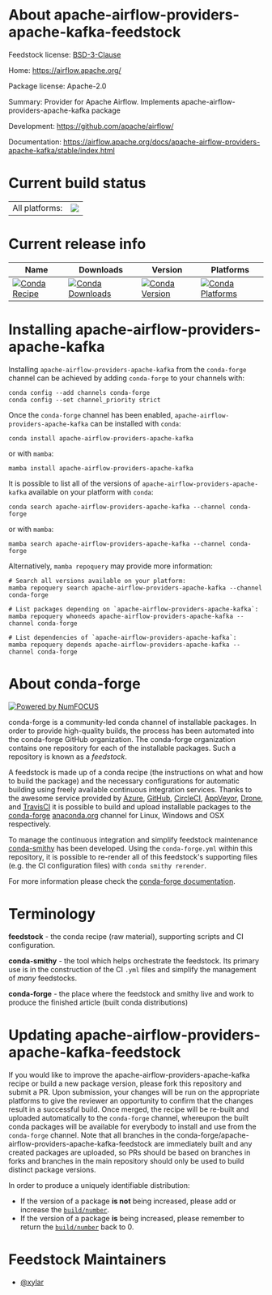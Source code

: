 About apache-airflow-providers-apache-kafka-feedstock
=====================================================

Feedstock license: [BSD-3-Clause](https://github.com/conda-forge/apache-airflow-providers-apache-kafka-feedstock/blob/main/LICENSE.txt)

Home: https://airflow.apache.org/

Package license: Apache-2.0

Summary: Provider for Apache Airflow. Implements apache-airflow-providers-apache-kafka package

Development: https://github.com/apache/airflow/

Documentation: https://airflow.apache.org/docs/apache-airflow-providers-apache-kafka/stable/index.html

Current build status
====================


<table><tr><td>All platforms:</td>
    <td>
      <a href="https://dev.azure.com/conda-forge/feedstock-builds/_build/latest?definitionId=20148&branchName=main">
        <img src="https://dev.azure.com/conda-forge/feedstock-builds/_apis/build/status/apache-airflow-providers-apache-kafka-feedstock?branchName=main">
      </a>
    </td>
  </tr>
</table>

Current release info
====================

| Name | Downloads | Version | Platforms |
| --- | --- | --- | --- |
| [![Conda Recipe](https://img.shields.io/badge/recipe-apache--airflow--providers--apache--kafka-green.svg)](https://anaconda.org/conda-forge/apache-airflow-providers-apache-kafka) | [![Conda Downloads](https://img.shields.io/conda/dn/conda-forge/apache-airflow-providers-apache-kafka.svg)](https://anaconda.org/conda-forge/apache-airflow-providers-apache-kafka) | [![Conda Version](https://img.shields.io/conda/vn/conda-forge/apache-airflow-providers-apache-kafka.svg)](https://anaconda.org/conda-forge/apache-airflow-providers-apache-kafka) | [![Conda Platforms](https://img.shields.io/conda/pn/conda-forge/apache-airflow-providers-apache-kafka.svg)](https://anaconda.org/conda-forge/apache-airflow-providers-apache-kafka) |

Installing apache-airflow-providers-apache-kafka
================================================

Installing `apache-airflow-providers-apache-kafka` from the `conda-forge` channel can be achieved by adding `conda-forge` to your channels with:

```
conda config --add channels conda-forge
conda config --set channel_priority strict
```

Once the `conda-forge` channel has been enabled, `apache-airflow-providers-apache-kafka` can be installed with `conda`:

```
conda install apache-airflow-providers-apache-kafka
```

or with `mamba`:

```
mamba install apache-airflow-providers-apache-kafka
```

It is possible to list all of the versions of `apache-airflow-providers-apache-kafka` available on your platform with `conda`:

```
conda search apache-airflow-providers-apache-kafka --channel conda-forge
```

or with `mamba`:

```
mamba search apache-airflow-providers-apache-kafka --channel conda-forge
```

Alternatively, `mamba repoquery` may provide more information:

```
# Search all versions available on your platform:
mamba repoquery search apache-airflow-providers-apache-kafka --channel conda-forge

# List packages depending on `apache-airflow-providers-apache-kafka`:
mamba repoquery whoneeds apache-airflow-providers-apache-kafka --channel conda-forge

# List dependencies of `apache-airflow-providers-apache-kafka`:
mamba repoquery depends apache-airflow-providers-apache-kafka --channel conda-forge
```


About conda-forge
=================

[![Powered by
NumFOCUS](https://img.shields.io/badge/powered%20by-NumFOCUS-orange.svg?style=flat&colorA=E1523D&colorB=007D8A)](https://numfocus.org)

conda-forge is a community-led conda channel of installable packages.
In order to provide high-quality builds, the process has been automated into the
conda-forge GitHub organization. The conda-forge organization contains one repository
for each of the installable packages. Such a repository is known as a *feedstock*.

A feedstock is made up of a conda recipe (the instructions on what and how to build
the package) and the necessary configurations for automatic building using freely
available continuous integration services. Thanks to the awesome service provided by
[Azure](https://azure.microsoft.com/en-us/services/devops/), [GitHub](https://github.com/),
[CircleCI](https://circleci.com/), [AppVeyor](https://www.appveyor.com/),
[Drone](https://cloud.drone.io/welcome), and [TravisCI](https://travis-ci.com/)
it is possible to build and upload installable packages to the
[conda-forge](https://anaconda.org/conda-forge) [anaconda.org](https://anaconda.org/)
channel for Linux, Windows and OSX respectively.

To manage the continuous integration and simplify feedstock maintenance
[conda-smithy](https://github.com/conda-forge/conda-smithy) has been developed.
Using the ``conda-forge.yml`` within this repository, it is possible to re-render all of
this feedstock's supporting files (e.g. the CI configuration files) with ``conda smithy rerender``.

For more information please check the [conda-forge documentation](https://conda-forge.org/docs/).

Terminology
===========

**feedstock** - the conda recipe (raw material), supporting scripts and CI configuration.

**conda-smithy** - the tool which helps orchestrate the feedstock.
                   Its primary use is in the construction of the CI ``.yml`` files
                   and simplify the management of *many* feedstocks.

**conda-forge** - the place where the feedstock and smithy live and work to
                  produce the finished article (built conda distributions)


Updating apache-airflow-providers-apache-kafka-feedstock
========================================================

If you would like to improve the apache-airflow-providers-apache-kafka recipe or build a new
package version, please fork this repository and submit a PR. Upon submission,
your changes will be run on the appropriate platforms to give the reviewer an
opportunity to confirm that the changes result in a successful build. Once
merged, the recipe will be re-built and uploaded automatically to the
`conda-forge` channel, whereupon the built conda packages will be available for
everybody to install and use from the `conda-forge` channel.
Note that all branches in the conda-forge/apache-airflow-providers-apache-kafka-feedstock are
immediately built and any created packages are uploaded, so PRs should be based
on branches in forks and branches in the main repository should only be used to
build distinct package versions.

In order to produce a uniquely identifiable distribution:
 * If the version of a package **is not** being increased, please add or increase
   the [``build/number``](https://docs.conda.io/projects/conda-build/en/latest/resources/define-metadata.html#build-number-and-string).
 * If the version of a package **is** being increased, please remember to return
   the [``build/number``](https://docs.conda.io/projects/conda-build/en/latest/resources/define-metadata.html#build-number-and-string)
   back to 0.

Feedstock Maintainers
=====================

* [@xylar](https://github.com/xylar/)


